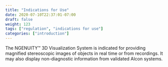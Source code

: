 ```yaml
---
title: "Indications for Use"
date: 2020-07-10T22:37:01-07:00
draft: false
weight: 123
tags: ["regulation", "indications for use"]
categories: ["introduction"]
---
```


The NGENUITY&trade; 3D Visualization System is indicated for providing magnified stereoscopic images of
objects in real time or from recordings. It may also display non-diagnostic information from validated Alcon
systems.
